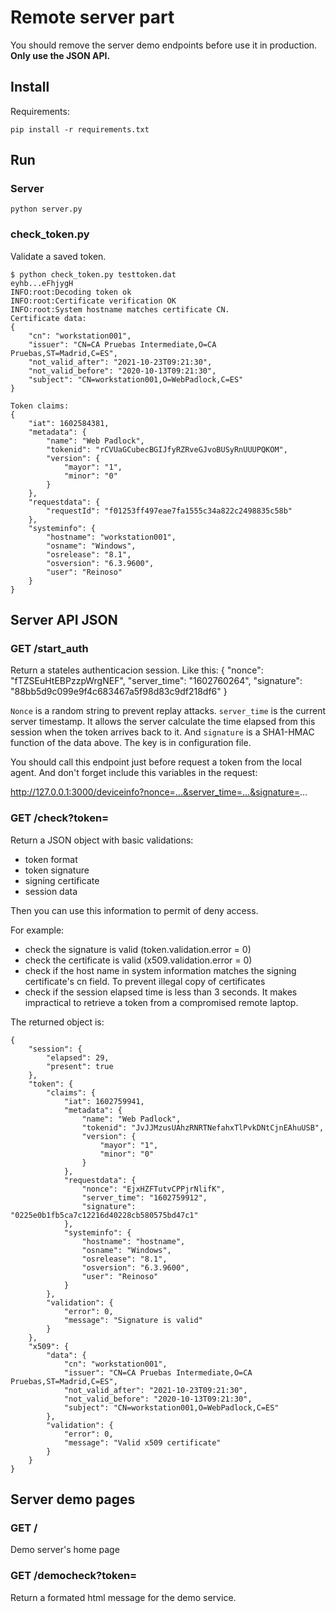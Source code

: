# Remote server part

You should remove the server demo endpoints before use it in production. **Only use the JSON API.**

## Install

Requirements:

    pip install -r requirements.txt

## Run

### Server

    python server.py

### check_token.py

Validate a saved token.

    $ python check_token.py testtoken.dat
    eyhb...eFhjygH
    INFO:root:Decoding token ok
    INFO:root:Certificate verification OK
    INFO:root:System hostname matches certificate CN.
    Certificate data:
    {
        "cn": "workstation001",
        "issuer": "CN=CA Pruebas Intermediate,O=CA Pruebas,ST=Madrid,C=ES",
        "not_valid_after": "2021-10-23T09:21:30",
        "not_valid_before": "2020-10-13T09:21:30",
        "subject": "CN=workstation001,O=WebPadlock,C=ES"
    }

    Token claims:
    {
        "iat": 1602584381,
        "metadata": {
            "name": "Web Padlock",
            "tokenid": "rCVUaGCubecBGIJfyRZRveGJvoBUSyRnUUUPQKOM",
            "version": {
                "mayor": "1",
                "minor": "0"
            }
        },
        "requestdata": {
            "requestId": "f01253ff497eae7fa1555c34a822c2498835c58b"
        },
        "systeminfo": {
            "hostname": "workstation001",
            "osname": "Windows",
            "osrelease": "8.1",
            "osversion": "6.3.9600",
            "user": "Reinoso"
        }
    }

## Server API JSON

### GET /start_auth

Return a stateles authenticacion session. Like this:
    {
        "nonce": "fTZSEuHtEBPzzpWrgNEF",
        "server_time": "1602760264",
        "signature": "88bb5d9c099e9f4c683467a5f98d83c9df218df6"
    }

`Nonce` is a random string to prevent replay attacks.
`server_time` is the current server timestamp. It allows the server calculate the time elapsed from this session when the token arrives back to it.
And `signature` is a SHA1-HMAC function of the data above. The key is in configuration file.

You should call this endpoint just before request a token from the local agent. And don't forget include this variables in the request:

   http://127.0.0.1:3000/deviceinfo?nonce=...&server_time=...&signature=...

### GET /check?token=

Return a JSON object with basic validations:

- token format
- token signature
- signing certificate
- session data

Then you can use this information to permit of deny access.

For example:

- check the signature is valid (token.validation.error = 0)
- check the certificate is valid (x509.validation.error = 0)
- check if the host name in system information matches the signing certificate's cn field. To prevent illegal copy of certificates
- check if the session elapsed time is less than 3 seconds. It makes impractical to retrieve a token from a compromised remote laptop.


The returned object is:

    {
        "session": {
            "elapsed": 29,
            "present": true
        },
        "token": {
            "claims": {
                "iat": 1602759941,
                "metadata": {
                    "name": "Web Padlock",
                    "tokenid": "JvJJMzusUAhzRNRTNefahxTlPvkDNtCjnEAhuUSB",
                    "version": {
                        "mayor": "1",
                        "minor": "0"
                    }
                },
                "requestdata": {
                    "nonce": "EjxHZFTutvCPPjrNlifK",
                    "server_time": "1602759912",
                    "signature": "0225e0b1fb5ca7c12216d40228cb580575bd47c1"
                },
                "systeminfo": {
                    "hostname": "hostname",
                    "osname": "Windows",
                    "osrelease": "8.1",
                    "osversion": "6.3.9600",
                    "user": "Reinoso"
                }
            },
            "validation": {
                "error": 0,
                "message": "Signature is valid"
            }
        },
        "x509": {
            "data": {
                "cn": "workstation001",
                "issuer": "CN=CA Pruebas Intermediate,O=CA Pruebas,ST=Madrid,C=ES",
                "not_valid_after": "2021-10-23T09:21:30",
                "not_valid_before": "2020-10-13T09:21:30",
                "subject": "CN=workstation001,O=WebPadlock,C=ES"
            },
            "validation": {
                "error": 0,
                "message": "Valid x509 certificate"
            }
        }
    }

## Server demo pages

### GET /

Demo server's home page

### GET /democheck?token=

Return a formated html message for the demo service.
